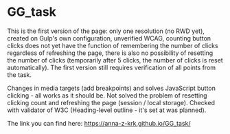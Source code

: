 # GG_task
This is the first version of the page: only one resolution (no RWD yet), created on Gulp's own configuration, unverified WCAG, counting button clicks does not yet have the function of remembering the number of clicks regardless of refreshing the page, there is also no possibility of resetting the number of clicks (temporarily after 5 clicks, the number of clicks is reset automatically). The first version still requires verification of all points from the task.


Changes in media targets (add breakpoints) and solves JavaScript button clicking - all works as it should be. Not solved the problem of resetting clicking count and refreshing the page (session / local storage). Checked with validator of W3C (Heading-level outline - it's set at was planned).


The link you can find here: https://anna-z-krk.github.io/GG_task/

